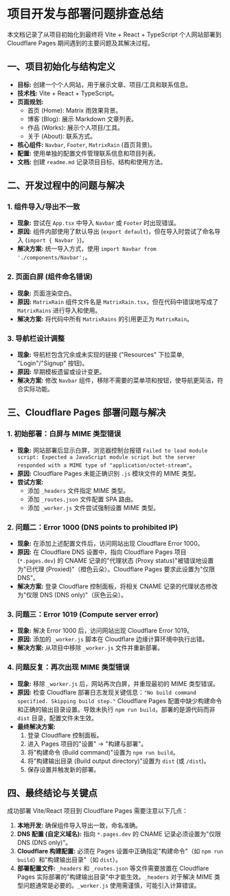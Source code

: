 # 项目开发与部署问题排查总结

本文档记录了从项目初始化到最终将 Vite + React + TypeScript 个人网站部署到 Cloudflare Pages 期间遇到的主要问题及其解决过程。

## 一、项目初始化与结构定义

- **目标:** 创建一个个人网站，用于展示文章、项目/工具和联系信息。
- **技术栈:** Vite + React + TypeScript。
- **页面规划:**
    - 首页 (Home): Matrix 雨效果背景。
    - 博客 (Blog): 展示 Markdown 文章列表。
    - 作品 (Works): 展示个人项目/工具。
    - 关于 (About): 联系方式。
- **核心组件:** `Navbar`, `Footer`, `MatrixRain` (首页背景)。
- **配置:** 使用单独的配置文件管理联系信息和项目列表。
- **文档:** 创建 `readme.md` 记录项目目标、结构和使用方法。

## 二、开发过程中的问题与解决

### 1. 组件导入/导出不一致

- **现象:** 尝试在 `App.tsx` 中导入 `Navbar` 或 `Footer` 时出现错误。
- **原因:** 组件内部使用了默认导出 (`export default`)，但在导入时尝试了命名导入 (`import { Navbar }`)。
- **解决方案:** 统一导入方式，使用 `import Navbar from './components/Navbar';`。

### 2. 页面白屏 (组件命名错误)

- **现象:** 页面渲染空白。
- **原因:** `MatrixRain` 组件文件名是 `MatrixRain.tsx`，但在代码中错误地写成了 `MatrixRains` 进行导入和使用。
- **解决方案:** 将代码中所有 `MatrixRains` 的引用更正为 `MatrixRain`。

### 3. 导航栏设计调整

- **现象:** 导航栏包含冗余或未实现的链接 ("Resources" 下拉菜单, "Login"/"Signup" 按钮)。
- **原因:** 早期模板遗留或设计变更。
- **解决方案:** 修改 `Navbar` 组件，移除不需要的菜单项和按钮，使导航更简洁，符合实际功能。

## 三、Cloudflare Pages 部署问题与解决

### 1. 初始部署：白屏与 MIME 类型错误

- **现象:** 网站部署后显示白屏，浏览器控制台报错 `Failed to load module script: Expected a JavaScript module script but the server responded with a MIME type of "application/octet-stream"`。
- **原因:** Cloudflare Pages 未能正确识别 `.js` 模块文件的 MIME 类型。
- **尝试方案:**
    - 添加 `_headers` 文件指定 MIME 类型。
    - 添加 `_routes.json` 文件配置 SPA 路由。
    - 添加 `_worker.js` 文件尝试强制设置 MIME 类型。

### 2. 问题二：Error 1000 (DNS points to prohibited IP)

- **现象:** 在添加上述配置文件后，访问网站出现 Cloudflare Error 1000。
- **原因:** 在 Cloudflare DNS 设置中，指向 Cloudflare Pages 项目 (`*.pages.dev`) 的 CNAME 记录的"代理状态 (Proxy status)"被错误地设置为"已代理 (Proxied)"（橙色云朵）。Cloudflare Pages 要求此设置为"仅限 DNS"。
- **解决方案:** 登录 Cloudflare 控制面板，将相关 CNAME 记录的代理状态修改为"仅限 DNS (DNS only)"（灰色云朵）。

### 3. 问题三：Error 1019 (Compute server error)

- **现象:** 解决 Error 1000 后，访问网站出现 Cloudflare Error 1019。
- **原因:** 添加的 `_worker.js` 脚本在 Cloudflare 边缘计算环境中执行出错。
- **解决方案:** 从项目中移除 `_worker.js` 文件并重新部署。

### 4. 问题反复：再次出现 MIME 类型错误

- **现象:** 移除 `_worker.js` 后，网站再次白屏，并重现最初的 MIME 类型错误。
- **原因:** 检查 Cloudflare 部署日志发现关键信息：`"No build command specified. Skipping build step."` Cloudflare Pages 配置中缺少构建命令和正确的输出目录设置。导致未执行 `npm run build`，部署的是源代码而非 `dist` 目录，配置文件未生效。
- **最终解决方案:**
    1.  登录 Cloudflare 控制面板。
    2.  进入 Pages 项目的"设置" -> "构建与部署"。
    3.  将"构建命令 (Build command)"设置为 `npm run build`。
    4.  将"构建输出目录 (Build output directory)"设置为 `dist` (或 `/dist`)。
    5.  保存设置并触发新的部署。

## 四、最终结论与关键点

成功部署 Vite/React 项目到 Cloudflare Pages 需要注意以下几点：

1.  **本地开发:** 确保组件导入导出一致，命名准确。
2.  **DNS 配置 (自定义域名):** 指向 `*.pages.dev` 的 CNAME 记录必须设置为"仅限 DNS (DNS only)"。
3.  **Cloudflare 构建配置:** 必须在 Pages 设置中正确指定"构建命令"（如 `npm run build`）和"构建输出目录"（如 `dist`）。
4.  **部署配置文件:** `_headers` 和 `_routes.json` 等文件需要放置在 Cloudflare Pages 实际部署的"构建输出目录"中才能生效。`_headers` 对于解决 MIME 类型问题通常是必要的。`_worker.js` 使用需谨慎，可能引入计算错误。 